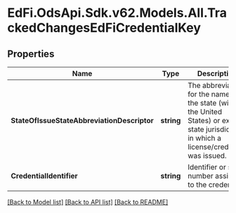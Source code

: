 # EdFi.OdsApi.Sdk.v62.Models.All.TrackedChangesEdFiCredentialKey

## Properties

Name | Type | Description | Notes
------------ | ------------- | ------------- | -------------
**StateOfIssueStateAbbreviationDescriptor** | **string** | The abbreviation for the name of the state (within the United States) or extra-state jurisdiction in which a license/credential was issued. | [optional] 
**CredentialIdentifier** | **string** | Identifier or serial number assigned to the credential. | [optional] 

[[Back to Model list]](../README.md#documentation-for-models) [[Back to API list]](../README.md#documentation-for-api-endpoints) [[Back to README]](../README.md)

